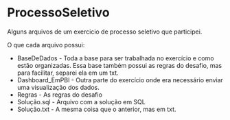 # ProcessoSeletivo
Alguns arquivos de um exercicio de processo seletivo que participei.

O que cada arquivo possui:

 - BaseDeDados - Toda a base para ser trabalhada no exercício e como estão organizadas. Essa base também possui as regras do desafio, mas para facilitar, separei ela em um txt. 
 - Dashboard_EmPBI - Outra parte do exercício onde era necessário enviar uma visualização dos dados.
 - Regras - As regras do desafio
 - Solução.sql - Arquivo com a solução em SQL
 - Solução.txt - A mesma coisa que o anterior, mas em txt.
